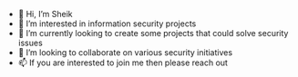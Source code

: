 - 👋 Hi, I’m Sheik 
- 👀 I’m interested in information security projects
- 🌱 I’m currently looking to create some projects that could solve security issues
- 💞️ I’m looking to collaborate on various security initiatives
- 📫 If you are interested to join me then please reach out

<!---
sheiky77/sheiky77 is a ✨ special ✨ repository because its `README.md` (this file) appears on your GitHub profile.
You can click the Preview link to take a look at your changes.
--->
